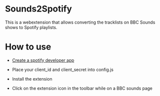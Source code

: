 # Sounds2Spotify
This is a webextension that allows converting the tracklists on BBC Sounds shows to Spotify playlists.


# How to use
- [Create a spotify developer app](https://developer.spotify.com/dashboard/)

- Place your client_id and client_secret into config.js

- Install the extension

- Click on the extension icon in the toolbar while on a BBC sounds page